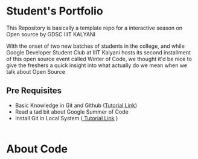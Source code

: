# <b>Student's Portfolio</b>

This Repository is basically a template repo for a interactive season on Open source by GDSC IIIT KALYANI 

With the onset of two new batches of students in the college, and while Google Developer Student Club at IIIT Kalyani hosts its second installment of this open source event called Winter of Code, we thought it'd be nice to give the freshers a quick insight into what actually do we mean when we talk about Open Source
<br>

## <b>Pre Requisites</b>

- Basic Knowledge in Git and Github (<a href="https://www.youtube.com/watch?v=qMnWJ30tMSU">Tutorial Link</a>)
- Read a tad bit about Google Summer of Code
- Install Git in Local System (<a href="https://www.youtube.com/watch?v=2j7fD92g-gE)"> Tutorial Link</a> )
<br><br>

# About Code 
